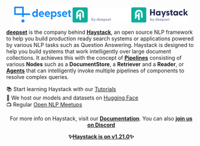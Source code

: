 <p align="center" float="left">
  <img alt="" src="https://raw.githubusercontent.com/deepset-ai/.github/main/deepset-logo-colored.png" width="30%"/>
  <img alt="" src="https://raw.githubusercontent.com/deepset-ai/.github/main/haystack-logo-colored-on-dark.png#gh-dark-mode-only" width="30%"/>
  <img alt="" src="https://raw.githubusercontent.com/deepset-ai/.github/main/haystack-logo-colored.png#gh-light-mode-only" width="30%"/>
</p>
<p><strong><a href="https://deepset.ai">deepset</a></strong> is the company behind <strong><a href="https://haystack.deepset.ai/">Haystack</a></strong>, an open source NLP framework to help you build production ready search systems or applications powered by various NLP tasks such as Question Answering. Haystack is designed to help you build systems that work intelligently over large document collections. It achieves this with the concept of <strong><a href="https://docs.haystack.deepset.ai/docs/nodes_overview">Pipelines</a></strong> consisting of various <strong>Nodes</strong> such as a <strong>DocumentStore</strong>, a <strong>Retriever</strong> and a <strong>Reader</strong>, or <strong><a href="https://docs.haystack.deepset.ai/docs/agent">Agents</a></strong> that can intelligently invoke multiple pipelines of components to resolve complex queries.
</p>

📚 Start learning Haystack with our [Tutorials](https://haystack.deepset.ai/tutorials)  
🤗 We host our models and datasets on [Hugging Face](https://huggingface.co/deepset)  
📺 Regular [Open NLP Meetups](https://www.meetup.com/open-nlp-meetup/)

<p align="center">For more info on Haystack, visit our <strong><a href="https://docs.haystack.deepset.ai">Documentation</a></strong>. You can also <strong><a class="h-7" href="https://haystack.deepset.ai/community/join">join us on Discord</a></strong></p>
<p align="center"><strong>✨<a href="https://pypi.org/project/farm-haystack/">Haystack is on v1.21.0</a>✨</strong></p>

